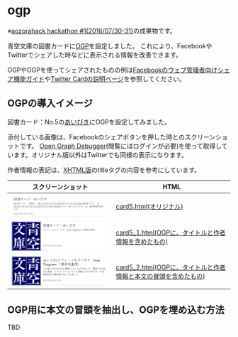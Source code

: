 # ogp

※[aozorahack hackathon #1(2016/07/30-31)](http://aozorahack.connpass.com/event/33921/)の成果物です。

青空文庫の図書カードに[OGP](http://ogp.me/)を設定しました。 これにより、FacebookやTwitterでシェアした時などに表示される情報を改善できます。

OGPやOGPを使ってシェアされたものの例は[Facebookのウェブ管理者向けシェア機能ガイド](https://developers.facebook.com/docs/sharing/webmasters)や[Twitter Cardの説明ページ](https://dev.twitter.com/ja/cards/overview)を参照してください。

## OGPの導入イメージ

図書カード：No.5の[あいびき](http://www.aozora.gr.jp/cards/000005/card5.html)にOGPを設定してみました。

添付している画像は、Facebookのシェアボタンを押した時とのスクリーンショットです。 [Open Graph Debugger](https://developers.facebook.com/tools/debug/)(閲覧にはログインが必要)を使って取得しています。オリジナル版以外はTwitterでも同様の表示になります。

作者情報の表記は、[XHTML版](http://www.aozora.gr.jp/cards/000005/files/5_21310.html)のtitleタグの内容を参考にしています。

| スクリーンショット | HTML |
| --- | --- |
| ![card5.htmlのFacebookのシェア画像](facebook_link_preview/card5_image.png) | [card5.html(オリジナル)](https://aozorahack.github.io/ogp/cards/000005/card5.html) |
| ![card5_1.htmlのFacebookのシェア画像](facebook_link_preview/card5_1_image.png) | [card5_1.html(OGPに、タイトルと作者情報を含めたもの) ](https://aozorahack.github.io/ogp/cards/000005/card5_1.html) |
| ![card5_2.htmlのFacebookのシェア画像](facebook_link_preview/card5_2_image.png) | [card5_2.html(OGPに、タイトルと作者情報と本文の冒頭を含めたもの)](https://aozorahack.github.io/ogp/cards/000005/card5_2.html) |

## OGP用に本文の冒頭を抽出し、OGPを埋め込む方法

TBD
